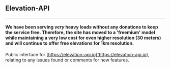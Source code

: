 
## Elevation-API

---

#### We have been serving _very_ heavy loads without any donations to keep the service free. Therefore, the site has moved to a 'freemium' model while maintaining a very low cost for even higher resolution (30 meters) and will continue to offer free elevations for 1km resolution.

Public interface for [https://elevation-api.io](https://elevation-api.io), relating to any issues found or comments for new features.
